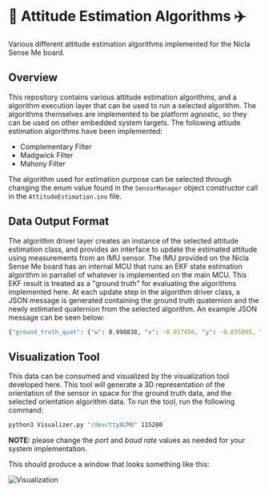 # :rocket: Attitude Estimation Algorithms :airplane:
Various different attitude estimation algorithms implemented for the Nicla Sense Me board.

## Overview
This repository contains various attitude estimation algorithms, and a algorithm execution layer that can be used to run a selected algorithm. The algorithms themselves are implemented to be platform agnostic, so they can be used on other embedded system targets. The following attiude estimation algorithms have been implemented:

* Complementary Filter
* Madgwick Filter
* Mahony Filter

The algorithm used for estimation purpose can be selected through changing the enum value found in the ```SensorManager``` object constructor call in the ```AttitudeEstimation.ino``` file.

## Data Output Format 
The algorithm driver layer creates an instance of the selected attitude estimation class, and provides an interface to update the estimated attitude using measurements from an IMU sensor. The IMU provided on the Nicla Sense Me board has an internal MCU that runs an EKF state estimation algorithm in parrallel of whatever is implemented on the main MCU. This EKF result is treated as a "ground truth" for evaluating the algorithms implemented here. At each update step in the algorithm driver class, a JSON message is generated containing the ground truth quaternion and the newly estimated quaternion from the selected algorithm. An example JSON message can be seen below:

```bash
{"ground_truth_quat": {"w": 0.998838, "x": -0.017456, "y": -0.035095, "z": -0.026733},"estimated_quat": {"w": 0.959821,"x": -0.005751,"y": -0.037534,"z": 0.278033}}
```

## Visualization Tool
This data can be consumed and visualized by the visualization tool developed here. This tool will generate a 3D representation of the orientation of the sensor in space for the ground truth data, and the selected orientation algorithm data. To run the tool, run the following command:

```bash
python3 Visualizer.py "/dev/ttyACM0" 115200
```
**NOTE:** please change the *port* and *baud rate* values as needed for your system implementation. 

This should produce a window that looks something like this:

![Visualization](https://github.com/sherrardTr4129/AttitudeEstimation/blob/main/img/vizTool.png?raw=true)